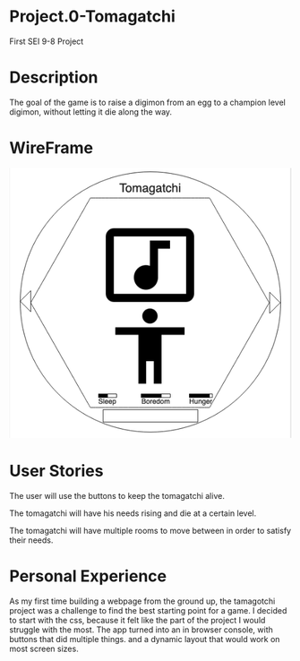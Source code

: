 # Project.0-Tomagatchi
First SEI 9-8 Project

# Description
The goal of the game is to raise a digimon from an egg to a champion level digimon, without letting it die along the way.

# WireFrame
![Tomagatchi-Wireframe](./assets/tomagatchi.png)

# User Stories
The user will use the buttons to keep the tomagatchi alive.

The tomagatchi will have his needs rising and die at a certain level.

The tomagatchi will have multiple rooms to move between in order to satisfy their needs.

# Personal Experience
As my first time building a webpage from the ground up, the tamagotchi project was a challenge to find the best starting point for a game. I decided to start with the css, because it felt like the part of the project I would struggle with the most. The app turned into an in browser console, with buttons that did multiple things. and a dynamic layout that would work on most screen sizes.
